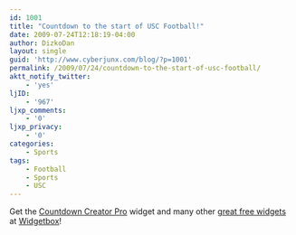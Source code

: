 ```yaml
---
id: 1001
title: "Countdown to the start of USC Football!"
date: 2009-07-24T12:18:19-04:00
author: DizkoDan
layout: single
guid: 'http://www.cyberjunx.com/blog/?p=1001'
permalink: /2009/07/24/countdown-to-the-start-of-usc-football/
aktt_notify_twitter:
    - 'yes'
ljID:
    - '967'
ljxp_comments:
    - '0'
ljxp_privacy:
    - '0'
categories:
    - Sports
tags:
    - Football
    - Sports
    - USC
---
```


<script src="http://cdn.widgetserver.com/syndication/subscriber/InsertWidget.js" type="text/javascript"></script><script>if (WIDGETBOX) WIDGETBOX.renderWidget('5a33d291-10f3-455e-a140-8f781d30a2bc');</script>

<noscript>Get the [Countdown Creator Pro](http://www.widgetbox.com/widget/countdown-pro) widget and many other [great free widgets](http://www.widgetbox.com/) at [Widgetbox](http://www.widgetbox.com)!</noscript>
